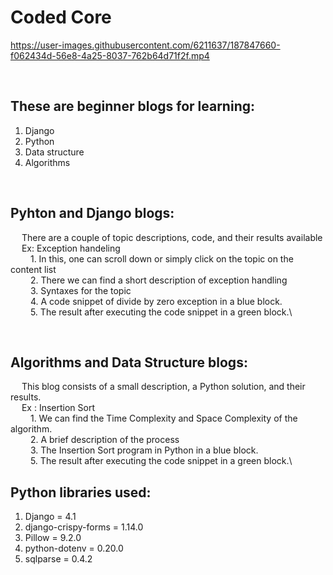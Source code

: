# Coded Core
https://user-images.githubusercontent.com/6211637/187847660-f062434d-56e8-4a25-8037-762b64d71f2f.mp4

<br>
<h2> These are beginner blogs for learning:</h2>

1. Django
2. Python
3. Data structure
4. Algorithms
<br>
<h2>Pyhton and Django blogs:</h2>

&emsp; There are a couple of topic descriptions, code, and their results available\
&emsp; Ex: Exception handeling\
&emsp;&emsp; 1. In this, one can scroll down or simply click on the topic on the content list\
&emsp;&emsp; 2. There we can find a short description of exception handling \
&emsp;&emsp; 3. Syntaxes for the topic\
&emsp;&emsp; 4. A code snippet of divide by zero exception in a blue block.\
&emsp;&emsp; 5. The result after executing the code snippet in a green block.\

<br>
<h2>Algorithms and Data Structure blogs:</h2>

&emsp; This blog consists of a small description, a Python solution, and their results.\
&emsp; Ex : Insertion Sort\
&emsp;&emsp; 1. We can find the Time Complexity and Space Complexity of the algorithm.\
&emsp;&emsp; 2. A brief description of the process\
&emsp;&emsp; 3. The Insertion Sort program in Python in a blue block.\
&emsp;&emsp; 5. The result after executing the code snippet in a green block.\

<h2>Python libraries used:</h2>

1. Django = 4.1
2. django-crispy-forms = 1.14.0
3. Pillow = 9.2.0
4. python-dotenv = 0.20.0
5. sqlparse = 0.4.2

